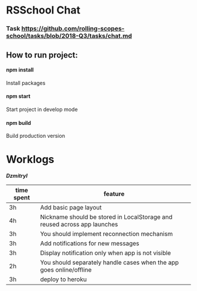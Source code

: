 # RSSchool Chat

### Task https://github.com/rolling-scopes-school/tasks/blob/2018-Q3/tasks/chat.md

## How to run project:
#### npm install
Install packages

#### npm start
Start project in develop mode

#### npm build
Build production version
 
 
# Worklogs

***DzmitryI***

| time spent| feature |
|-----------| --------|
| 3h | Add basic page layout |
| 4h | Nickname should be stored in LocalStorage and reused across app launches |
| 3h | You should implement reconnection mechanism |
| 3h | Add notifications for new messages |
| 3h | Display notification only when app is not visible |
| 2h | You should separately handle cases when the app goes online/offline |
| 3h | deploy to heroku|


